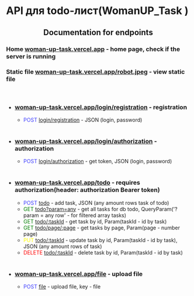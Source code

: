 # API для todo-лист(WomanUP_Task )

<p>
  <h2 align="center">Documentation for endpoints</h2>
  <h3>Home <a href="https://woman-up-task.vercel.app/" target="blank">woman-up-task.vercel.app</a> - home page, check if the server is running</h3>
  <h3>Static file <a href="https://woman-up-task.vercel.app/robot.jpeg" target="blank">woman-up-task.vercel.app/robot.jpeg</a> - view static file</h3>
  <br>
  <ul>
    <li><h3><u>woman-up-task.vercel.app/login/registration</u> - registration</h3> 
      <ul>
        <li><font color="4040ff">POST</font> <u>login/registration</u> - JSON (login, password)</li> 
      </ul>
    </li>
    <br>
    <li><h3><u>woman-up-task.vercel.app/login/authorization</u> - authorization</h3> 
      <ul>
        <li><font color="4040ff">POST</font> <u>login/authorization</u> - get token, JSON (login, password)</li> 
      </ul>
    </li>
    <br>
    <li><h3><u>woman-up-task.vercel.app/todo</u> - requires authorization(header: authorization Bearer token)</h3> 
      <ul>
        <li><font color="4040ff">POST</font> <u>todo</u> - add task, JSON (any amount rows task of todo)</li>
        <li><font color="green">GET</font> <u>todo?param=any</u> - get all tasks for db todo, QueryParam('?param = any row' - for filtered array tasks)</li>
        <li><font color="green">GET</font> <u>todo/:taskId</u> - get task by id, Param(taskId - id by task)</li>
        <li><font color="green">GET</font> <u>todo/page/:page</u> - get tasks by page, Param(page - number page)</li>
        <li><font color="yellow">PUT</font> <u>todo/:taskId</u> - update task by id, Param(taskId - id by task), JSON (any amount rows of task)</li>
        <li><font color="red">DELETE</font> <u>todo/:taskId</u> - delete task by id, Param(taskId - id by task)</li>
      </ul>
    </li>
    <br>
    <li><h3><u>woman-up-task.vercel.app/file</u> - upload file</h3> 
      <ul>
        <li><font color="4040ff">POST</font> <u>file</u> - upload file, key - file</li>
      </ul>
    </li>
</ul>
</p>